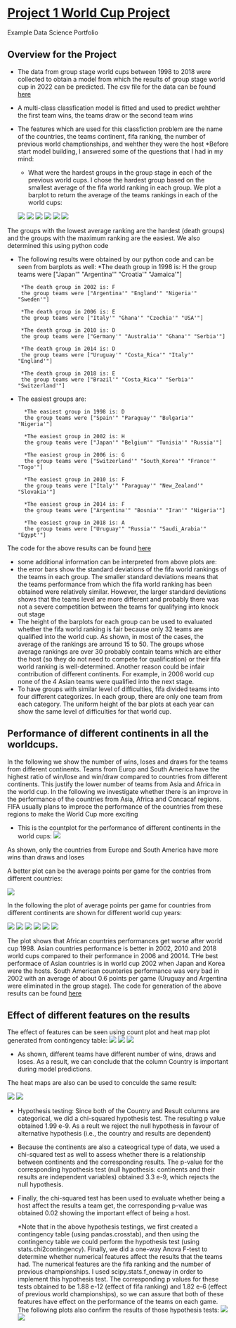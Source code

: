 # [Project 1 World Cup Project](https://github.com/kaveh7293/Kaveh-Portfolio)
Example Data Science Portfolio
## Overview for the Project
* The data from group stage world cups between 1998 to 2018 were collected to obtain a model from which the results of group stage world cup in 2022 can be predicted. The csv file for the data can be found [here](https://github.com/kaveh7293/Kaveh-Portfolio/blob/main/WorldCup.csv)
* A multi-class classfication model is fitted and used to predict wehther the first team wins, the teams draw or the second team wins
* The features which are used for this classfiction problem are the name of the countries, the teams continent, fifa ranking, the number of previous world champtionships, and wehther they were the host
*Before start model building, I answered some of the questions that I had in my mind:
  * What were the hardest groups in the group stage in each of the previous world cups. I chose the hardest group based on the smallest average of the fifa world    ranking in each group. We plot a barplot to return the average of the teams rankings in each of the world cups:
  
  
   ![](https://github.com/kaveh7293/Kaveh-Portfolio/blob/main/1998.png)
   ![](https://github.com/kaveh7293/Kaveh-Portfolio/blob/main/2002.png)
   ![](https://github.com/kaveh7293/Kaveh-Portfolio/blob/main/2006.png)
   ![](https://github.com/kaveh7293/Kaveh-Portfolio/blob/main/2010.png)
   ![](https://github.com/kaveh7293/Kaveh-Portfolio/blob/main/2014.png)
   ![](https://github.com/kaveh7293/Kaveh-Portfolio/blob/main/2018.png)
   
The groups with the lowest average ranking are the hardest (death groups) and the groups with the maximum ranking are the easiest. We also determined this using python code 
  * The following results were obtained by our python code and can be seen from barplots as well:          *The death group in 1998 is: H
         the group teams were ["Japan'" "Argentina'" "Croatia'" "Jamaica'"]
         
         *The death group in 2002 is: F
         the group teams were ["Argentina'" "England'" "Nigeria'" "Sweden'"]
         
         *The death group in 2006 is: E
         the group teams were ["Italy'" "Ghana'" "Czechia'" "USA'"]
         
         *The death group in 2010 is: D
         the group teams were ["Germany'" "Australia'" "Ghana'" "Serbia'"]
         
         *The death group in 2014 is: D
         the group teams were ["Uruguay'" "Costa_Rica'" "Italy'" "England'"]
         
         *The death group in 2018 is: E
         the group teams were ["Brazil'" "Costa_Rica'" "Serbia'" "Switzerland'"]

  * The easiest groups are:
  
          *The easiest group in 1998 is: D
          the group teams were ["Spain'" "Paraguay'" "Bulgaria'" "Nigeria'"]
          
          *The easiest group in 2002 is: H
          the group teams were ["Japan'" "Belgium'" "Tunisia'" "Russia'"]
          
          *The easiest group in 2006 is: G
          the group teams were ["Switzerland'" "South_Korea'" "France'" "Togo'"]
          
          *The easiest group in 2010 is: F
          the group teams were ["Italy'" "Paraguay'" "New_Zealand'" "Slovakia'"]
          
          *The easiest group in 2014 is: F
          the group teams were ["Argentina'" "Bosnia'" "Iran'" "Nigeria'"]
          
          *The easiest group in 2018 is: A
          the group teams were ["Uruguay'" "Russia'" "Saudi_Arabia'" "Egypt'"]
          
The code for the above results can be found [here](https://github.com/kaveh7293/Kaveh-Portfolio/blob/main/Difficulty_Level.py)
  * some additional information can be interpreted from above plots are:
  * the error bars show the standard deviations of the fifa world rankings of the teams in each group. The smaller standard deviations means that the teams performance from which the fifa world ranking has been obtained were relatively similar. However, the larger standard deviations shows that the teams level are more different and probably there was not a severe competition between the teams for qualifying into knock out stage
  * The height of the barplots for each group can be used to evaluated whether the fifa world ranking is fair because only 32 teams are qualified into the world cup. As shown, in most of the cases, the average of the rankings are arround 15 to 50. The groups whose average rankings are over 30 probably contain teams which are either the host (so they do not need to compete for qualification) or their fifa world ranking is well-determined. Another reason could be infair contribution of different continents. For example, in 2006 world cup none of the 4 Asian teams were qualified into the next stage.
  * To have groups with similar level of difficulties, fifa divided teams into four different categorizes. In each group, there are only one team from each category. The uniform height of the bar plots at each year can show the same level of difficulties for that world cup.

## Performance of different continents in all the worldcups. 
In the following we show the number of wins, loses and draws for the teams from different continents. Teams from Europ and South America have the highest ratio of win/lose and win/draw compared to countries from different continents. This justify the lower number of teams from Asia and Africa in the world cup. In the following we investigate whether there is an improve in the performance of the countries from Asia, Africa and Concacaf regions. FIFA usually plans to improce the performance of the countries from these regions to make the World Cup more exciting
* This is the countplot for the performance of different continents in the world cups:
![](https://github.com/kaveh7293/Kaveh-Portfolio/blob/main/Continents_Performances.png)

As shown, only the countries from Europe and South America have more wins than draws and loses

A better plot can be the average points per game for the contries from different countries:

![](https://github.com/kaveh7293/Kaveh-Portfolio/blob/main/Continents_Performances_Points.png)

In the following the plot of average points per game for countries from different continents are shown for different world cup years:

![](https://github.com/kaveh7293/Kaveh-Portfolio/blob/main/Africa.png)
![](https://github.com/kaveh7293/Kaveh-Portfolio/blob/main/Asia.png)
![](https://github.com/kaveh7293/Kaveh-Portfolio/blob/main/Concacaf.png)
![](https://github.com/kaveh7293/Kaveh-Portfolio/blob/main/Europe.png)
![](https://github.com/kaveh7293/Kaveh-Portfolio/blob/main/Oceania.png)
![](https://github.com/kaveh7293/Kaveh-Portfolio/blob/main/South_America.png)

The plot shows that African countries performances get worse after world cup 1998. Asian countries performance is better in 2002, 2010 and 2018 world cups compared to their performance in 2006 and 20014. THe best performace of Asian countries is in world cup 2002 when Japan and Korea were the hosts. South American counteries performance was very bad in 2002 with an average of about 0.6 points per game (Uruguay and Argentina were eliminated in the group stage). 
The code for generation of the above results can be found [here](https://github.com/kaveh7293/Kaveh-Portfolio/blob/main/Performance_of_countries.py)

## Effect of different features on the results
The effect of features can be seen using count plot and heat map plot generated from contingency table:
![](https://github.com/kaveh7293/Kaveh-Portfolio/blob/main/Country_Effect_Wins.png)
![](https://github.com/kaveh7293/Kaveh-Portfolio/blob/main/Country_Effect_losts.png)
![](https://github.com/kaveh7293/Kaveh-Portfolio/blob/main/Country_Effect_draws.png)

* As shown, different teams have different number of wins, draws and loses. As a result, we can conclude that the column Country is important during model predictions.

The heat maps are also can be used to conculde the same result:


![](https://github.com/kaveh7293/Kaveh-Portfolio/blob/main/heat_map1.png) ![](https://github.com/kaveh7293/Kaveh-Portfolio/blob/main/heat_map2.png)

* Hypothesis testing: Since both of the Country and Result columns are categorical, we did a chi-squared hypothesis test. The resulting p value obtained 1.99 e-9. As a reult we reject the null hypothesis in favour of alternative hypothesis (i.e., the country and results are dependent)

* Because the continents are also a cateogrical type of data, we used a chi-squared test as well to assess whether there is a relationship between continents and the corresponding results. The p-value for the corresponding hypothesis test (null hypothesis: continents and their results are independent variables) obtained 3.3 e-9, which rejects the null hypothesis. 
* Finally, the chi-squared test has been used to evaluate whether being a host affect the results a team get, the corresponding p-value was obtained 0.02 showing the important effect of being a host. 

  *Note that in the above hypothesis testings, we first created a contingency table (using pandas.crosstab), and then using the contingency table we could perform the hypothesis test (using stats.chi2contingency). 
 Finally, we did a one-way Anova F-test to determine whether numerical features affect the results that the teams had. The numerical features are the fifa ranking and the number of previous championships. I used scipy.stats.f_oneway in order to implement this hypothesis test. The corresponding p values for these tests obtained to be 1.88 e-12 (effect of fifa ranking) and 1.82 e-6 (effect of previous world championships), so we can assure that both of these features have effect on the performance of the teams on each game. The following plots also confirm the results of those hypothesis tests:
 ![](https://github.com/kaveh7293/Kaveh-Portfolio/blob/main/Ranking_Results.png)
 ![](https://github.com/kaveh7293/Kaveh-Portfolio/blob/main/num_of_champioships_on_performance.png)


